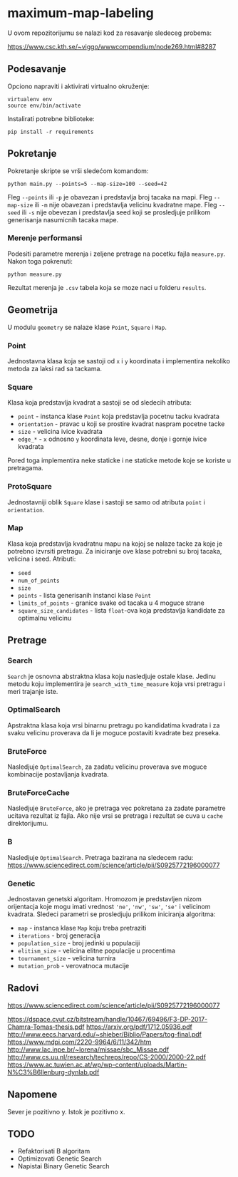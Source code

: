 # maximum-map-labeling

U ovom repozitorijumu se nalazi kod za resavanje sledeceg probema:

https://www.csc.kth.se/~viggo/wwwcompendium/node269.html#8287


## Podesavanje

Opciono napraviti i aktivirati virtualno okruženje:
```
virtualenv env
source env/bin/activate
```

Instalirati potrebne biblioteke:
```
pip install -r requirements
```

## Pokretanje

Pokretanje skripte se vrši sledećom komandom:
```
python main.py --points=5 --map-size=100 --seed=42
```

Fleg `--points` ili `-p` je obavezan i predstavlja broj tacaka na mapi.
Fleg `--map-size` ili `-m` nije obavezan i predstavlja velicinu kvadratne mape.
Fleg `--seed` ili `-s` nije obevezan i predstavlja seed koji se prosledjuje prilikom generisanja
nasumicnih tacaka mape.

### Merenje performansi
Podesiti parametre merenja i zeljene pretrage na pocetku fajla `measure.py`. Nakon toga pokrenuti:
```
python measure.py
```

Rezultat merenja je `.csv` tabela koja se moze naci u folderu `results`.

## Geometrija

U modulu `geometry` se nalaze klase `Point`, `Square` i `Map`.

### Point
Jednostavna klasa koja se sastoji od `x` i `y` koordinata i implementira nekoliko metoda za laksi
rad sa tackama.

### Square

Klasa koja predstavlja kvadrat a sastoji se od sledecih atributa:
* `point` - instanca klase `Point` koja predstavlja pocetnu tacku kvadrata
* `orientation` - pravac u koji se prostire kvadrat naspram pocetne tacke
* `size` - velicina ivice kvadrata
* `edge_*` - `x` odnosno `y` koordinata leve, desne, donje i gornje ivice kvadrata

Pored toga implementira neke staticke i ne staticke metode koje se koriste u pretragama.

### ProtoSquare

Jednostavniji oblik `Square` klase i sastoji se samo od atributa `point` i `orientation`.

### Map

Klasa koja predstavlja kvadratnu mapu na kojoj se nalaze tacke za koje je potrebno izvrsiti pretragu.
Za iniciranje ove klase potrebni su broj tacaka, velicina i seed. Atributi:
* `seed`
* `num_of_points`
* `size`
* `points` - lista generisanih instanci klase `Point`
* `limits_of_points` - granice svake od tacaka u 4 moguce strane
* `square_size_candidates` - lista `float`-ova koja predstavlja kandidate za optimalnu velicinu


## Pretrage

### Search

`Search` je osnovna abstraktna klasa koju nasledjuje ostale klase. Jedinu metodu koju implementira
je `search_with_time_measure` koja vrsi pretragu i meri trajanje iste.

### OptimalSearch

Apstraktna klasa koja vrsi binarnu pretragu po kandidatima kvadrata i za svaku velicinu proverava
da li je moguce postaviti kvadrate bez preseka.

### BruteForce

Nasledjuje `OptimalSearch`, za zadatu velicinu proverava sve moguce kombinacije postavljanja kvadrata.

### BruteForceCache

Nasledjuje `BruteForce`, ako je pretraga vec pokretana za zadate parametre ucitava rezultat iz fajla.
Ako nije vrsi se pretraga i rezultat se cuva u `cache` direktorijumu.

### B

Nasledjuje `OptimalSearch`. Pretraga bazirana na sledecem radu: https://www.sciencedirect.com/science/article/pii/S0925772196000077

### Genetic

Jednostavan genetski algoritam. Hromozom je predstavljen nizom orijentacja koje mogu
imati vrednost `'ne'`, `'nw'`, `'sw'`, `'se'` i velicinom kvadrata.
Sledeci parametri se prosledjuju prilikom iniciranja algoritma:
* `map` - instanca klase `Map` koju treba pretraziti
* `iterations` - broj generacija
* `population_size` - broj jedinki u populaciji
* `elitism_size` - velicina elitne populacije u procentima
* `tournament_size` - velicina turnira
* `mutation_prob` - verovatnoca mutacije

## Radovi
https://www.sciencedirect.com/science/article/pii/S0925772196000077

https://dspace.cvut.cz/bitstream/handle/10467/69496/F3-DP-2017-Chamra-Tomas-thesis.pdf
https://arxiv.org/pdf/1712.05936.pdf
http://www.eecs.harvard.edu/~shieber/Biblio/Papers/tog-final.pdf
https://www.mdpi.com/2220-9964/6/11/342/htm
http://www.lac.inpe.br/~lorena/missae/sbc_Missae.pdf
http://www.cs.uu.nl/research/techreps/repo/CS-2000/2000-22.pdf
https://www.ac.tuwien.ac.at/wp/wp-content/uploads/Martin-N%C3%B6llenburg-dynlab.pdf


## Napomene

Sever je pozitivno y.
Istok je pozitivno x.

## TODO

* Refaktorisati B algoritam
* Optimizovati Genetic Search
* Napistai Binary Genetic Search
